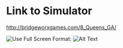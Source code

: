 # Link to Simulator
http://bridgeworxgames.com/8_Queens_GA/

![Use Full Screen](https://github.com/williammcintosh/Portfolio/blob/master/CS441_8Queens_GA/images/fullscreen.png)
Format: ![Alt Text](url)
